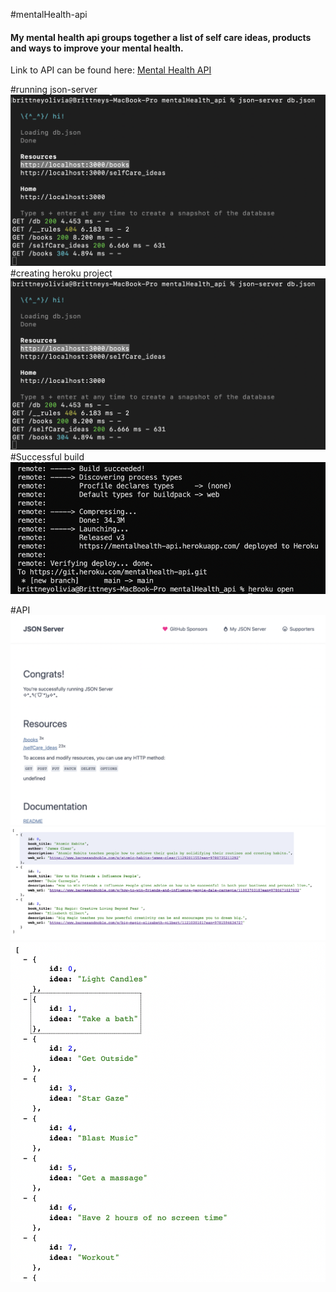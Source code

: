 #mentalHealth-api

#### My mental health api groups together a list of self care ideas, products and ways to improve your mental health.

Link to API can be found here: <a href="https://mentalhealth-api.herokuapp.com/">Mental Health API</a>

#running json-server
<img src="./assets/images/runDb.png" alt="run db.json">
#creating heroku project
<img src="./assets/images/runDb.png" alt="run db.json">
#Successful build
<img src="./assets/images/successfulBuild.png" alt="build">

#API
<img src="./assets/images/api.png" alt="build">
<img src="./assets/images/books.png" alt="build">
<img src="./assets/images/ideas.png" alt="build">
